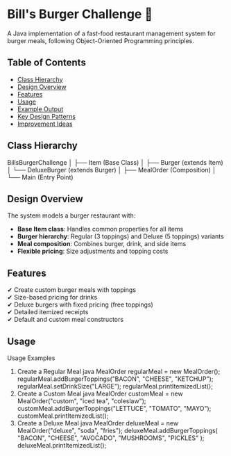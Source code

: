 # Bill's Burger Challenge 🍔

A Java implementation of a fast-food restaurant management system for burger meals, following Object-Oriented Programming principles.

## Table of Contents
- [Class Hierarchy](#class-hierarchy)
- [Design Overview](#design-overview)
- [Features](#features)
- [Usage](#usage)
- [Example Output](#example-output)
- [Key Design Patterns](#key-design-patterns)
- [Improvement Ideas](#improvement-ideas)

## Class Hierarchy

BillsBurgerChallenge
│
├── Item (Base Class)
│
├── Burger (extends Item)
│   └── DeluxeBurger (extends Burger)
│
├── MealOrder (Composition)
│
└── Main (Entry Point)



## Design Overview

The system models a burger restaurant with:
- **Base Item class**: Handles common properties for all items
- **Burger hierarchy**: Regular (3 toppings) and Deluxe (5 toppings) variants
- **Meal composition**: Combines burger, drink, and side items
- **Flexible pricing**: Size adjustments and topping costs

## Features

✔ Create custom burger meals with toppings  
✔ Size-based pricing for drinks  
✔ Deluxe burgers with fixed pricing (free toppings)  
✔ Detailed itemized receipts  
✔ Default and custom meal constructors  

## Usage

Usage Examples
1. Create a Regular Meal
java
MealOrder regularMeal = new MealOrder();
regularMeal.addBurgerToppings("BACON", "CHEESE", "KETCHUP");
regularMeal.setDrinkSize("LARGE");
regularMeal.printItemizedList();
2. Create a Custom Meal
java
MealOrder customMeal = new MealOrder("custom", "iced tea", "coleslaw");
customMeal.addBurgerToppings("LETTUCE", "TOMATO", "MAYO");
customMeal.printItemizedList();
3. Create a Deluxe Meal
java
MealOrder deluxeMeal = new MealOrder("deluxe", "soda", "fries");
deluxeMeal.addBurgerToppings(
    "BACON", "CHEESE", "AVOCADO", "MUSHROOMS", "PICKLES"
);
deluxeMeal.printItemizedList();


